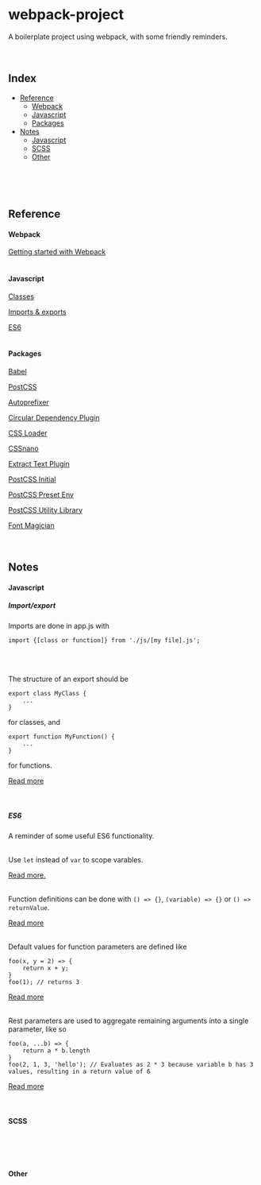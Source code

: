 # webpack-project
A boilerplate project using webpack, with some friendly reminders.
<br/>
<br/>
<br/>

## Index
- [Reference](#reference)
  - [Webpack](#webpack)
  - [Javascript](#javascript)
  - [Packages](#packages)
- [Notes](#notes)
  - [Javascript](#javascript-1)
  - [SCSS](#scss)
  - [Other](#other)
<br/>
<br/>
<br/>

## Reference

#### Webpack
[Getting started with Webpack](http://tooling.github.io/book-of-modern-frontend-tooling/dependency-management/webpack/getting-started.html)
<br/>
<br/>

#### Javascript
[Classes](https://javascript.info/class)

[Imports & exports](https://developer.mozilla.org/en-US/docs/Web/JavaScript/Reference/Statements/export)

[ES6](http://es6-features.org/#Constants)
<br/>
<br/>

#### Packages
[Babel](https://babeljs.io/)

[PostCSS](https://github.com/postcss)

[Autoprefixer](https://github.com/postcss/autoprefixer)

[Circular Dependency Plugin](https://github.com/aackerman/circular-dependency-plugin)

[CSS Loader](https://github.com/webpack-contrib/css-loader)

[CSSnano](http://cssnano.co/)

[Extract Text Plugin](https://github.com/webpack-contrib/extract-text-webpack-plugin)

[PostCSS Initial](https://github.com/maximkoretskiy/postcss-initial)

[PostCSS Preset Env](https://github.com/csstools/postcss-preset-env)

[PostCSS Utility Library](https://github.com/ismamz/postcss-utilities)

[Font Magician](https://github.com/jonathantneal/postcss-font-magician)
<br/>
<br/>
<br/>

## Notes

#### Javascript

##### Import/export

Imports are done in app.js with
```
import {[class or function]} from './js/[my file].js';
```
<br/>
<br/>

The structure of an export should be
```
export class MyClass {
    ...
}
```
for classes, and 
```
export function MyFunction() {
    ...
}
```
for functions. 

[Read more](https://developer.mozilla.org/en-US/docs/Web/JavaScript/Reference/Statements/import)
<br/>
<br/>
<br/>

##### ES6

A reminder of some useful ES6 functionality.
<br/>
<br/>

Use `let` instead of `var` to scope varables. 

[Read more.](https://developer.mozilla.org/en-US/docs/Web/JavaScript/Reference/Statements/let)
<br/>
<br/>

Function definitions can be done with `() => {}`, `(variable) => {}` or `() => returnValue`. 

[Read more](http://es6-features.org/#ExpressionBodies)
<br/>
<br/>

Default values for function parameters are defined like
```
foo(x, y = 2) => {
    return x + y;
}
foo(1); // returns 3
```
[Read more](http://es6-features.org/#DefaultParameterValues)
<br/>
<br/>

Rest parameters are used to aggregate remaining arguments into a single parameter, like so
```
foo(a, ...b) => {
    return a * b.length
}
foo(2, 1, 3, 'hello'); // Evaluates as 2 * 3 because variable b has 3 values, resulting in a return value of 6
```
[Read more](http://es6-features.org/#RestParameter)
<br/>
<br/>
<br/>

#### SCSS
<br/>
<br/>
<br/>

#### Other
